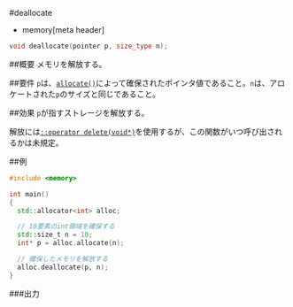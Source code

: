 #deallocate
* memory[meta header]

```cpp
void deallocate(pointer p, size_type n);
```

##概要
メモリを解放する。


##要件
`p`は、[`allocate()`](./allocate.md)によって確保されたポインタ値であること。`n`は、アロケートされた`p`のサイズと同じであること。


##効果
`p`が指すストレージを解放する。

解放には[`::operator delete(void*)`](/reference/new/delete.md)を使用するが、この関数がいつ呼び出されるかは未規定。


##例
```cpp
#include <memory>

int main()
{
  std::allocator<int> alloc;

  // 10要素のint領域を確保する
  std::size_t n = 10;
  int* p = alloc.allocate(n);

  // 確保したメモリを解放する
  alloc.deallocate(p, n);
}
```

###出力
```
```


